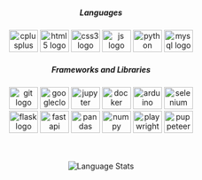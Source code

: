 <h5 align="center">Languages</h3>
<div align="center">
  <img src="https://cdn.jsdelivr.net/gh/devicons/devicon/icons/cplusplus/cplusplus-original.svg" height="40" width="52" alt="cplusplus logo"  />
  <img src="https://cdn.jsdelivr.net/gh/devicons/devicon/icons/html5/html5-original.svg" height="40" width="52" alt="html5 logo"  />
  <img src="https://cdn.jsdelivr.net/gh/devicons/devicon/icons/css3/css3-original.svg" height="40" width="52" alt="css3 logo"  />
  <img src="https://cdn.jsdelivr.net/gh/devicons/devicon/icons/javascript/javascript-original.svg" height="40" width="52" alt="js logo"  />
  <img src="https://cdn.jsdelivr.net/gh/devicons/devicon/icons/python/python-original.svg" height="40" width="52" alt="python logo"  />
  <img src="https://cdn.jsdelivr.net/gh/devicons/devicon/icons/mysql/mysql-original.svg" height="40" width="52" alt="mysql logo"  />


  
</div>
<h5 align="center">Frameworks and Libraries</h3>
<div align="center">
<img src="https://cdn.jsdelivr.net/gh/devicons/devicon/icons/git/git-original.svg" height="40" width="52" alt="git logo"  />
<img src="https://cdn.jsdelivr.net/gh/devicons/devicon/icons/googlecloud/googlecloud-original.svg" height="40" width="52" alt="googlecloud logo"  />
<img src="https://cdn.jsdelivr.net/gh/devicons/devicon/icons/jupyter/jupyter-original.svg" height="40" width="52" alt="jupyter logo"  />
  <img src="https://cdn.jsdelivr.net/gh/devicons/devicon/icons/docker/docker-original.svg" height="40" width="52" alt="docker logo"/>
  <img src="https://cdn.jsdelivr.net/gh/devicons/devicon/icons/arduino/arduino-original.svg" height="40" width="52" alt="arduino logo"/>
  <img src="https://cdn.jsdelivr.net/gh/devicons/devicon/icons/selenium/selenium-original.svg" height="40" width="52" alt="selenium logo"/>
  <br>
  <img src="https://cdn.jsdelivr.net/gh/devicons/devicon/icons/flask/flask-original.svg" height="40" width="52" alt="flask logo"  />
    <img src="https://cdn.jsdelivr.net/gh/devicons/devicon/icons/fastapi/fastapi-original.svg" height="40" width="52" alt="fastapi logo"/>
<img src="https://cdn.jsdelivr.net/gh/devicons/devicon/icons/pandas/pandas-original.svg" height="40" width="52" alt="pandas logo"  />
  <img src="https://cdn.jsdelivr.net/gh/devicons/devicon/icons/numpy/numpy-original.svg" height="40" width="52" alt="numpy logo"  />
  <img src="https://cdn.jsdelivr.net/gh/devicons/devicon/icons/playwright/playwright-original.svg" height="40" width="52" alt="playwright logo"/>
    <img src="https://cdn.jsdelivr.net/gh/devicons/devicon/icons/puppeteer/puppeteer-original.svg" height="40" width="52" alt="puppeteer logo"/>
</div><br><br>
<p align='center'><img src="https://github-readme-stats.vercel.app/api/top-langs/?username=omkar-334&layout=donut&langs_count=10&theme=transparent" alt="Language Stats"></p>
<div align="center"> 
</div>
